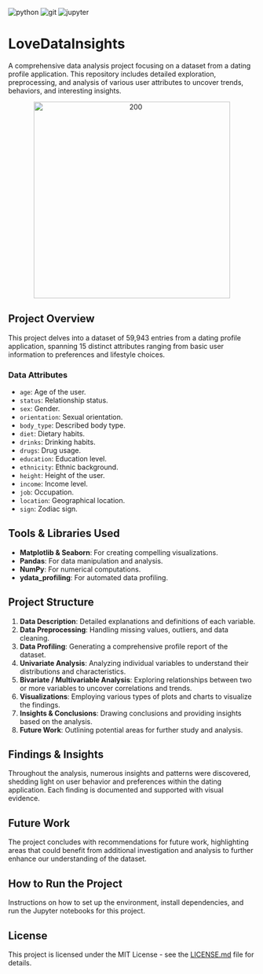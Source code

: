 ![python](https://img.shields.io/badge/Python-3776AB?style=for-the-badge&logo=python&logoColor=white)
![git](https://img.shields.io/badge/GIT-E44C30?style=for-the-badge&logo=git&logoColor=white)
![jupyter](https://img.shields.io/badge/Made%20with-Jupyter-orange?style=for-the-badge&logo=Jupyter)

# LoveDataInsights

A comprehensive data analysis project focusing on a dataset from a dating profile application. This repository includes detailed exploration, preprocessing, and analysis of various user attributes to uncover trends, behaviors, and interesting insights.

<p align="center">
	<img src="https://oldworldgods.com/wp-content/uploads/2023/07/cupid1.jpg" alt="200" width="400"/>
</p>

## Project Overview

This project delves into a dataset of 59,943 entries from a dating profile application, spanning 15 distinct attributes ranging from basic user information to preferences and lifestyle choices. 

### Data Attributes

- `age`: Age of the user.
- `status`: Relationship status.
- `sex`: Gender.
- `orientation`: Sexual orientation.
- `body_type`: Described body type.
- `diet`: Dietary habits.
- `drinks`: Drinking habits.
- `drugs`: Drug usage.
- `education`: Education level.
- `ethnicity`: Ethnic background.
- `height`: Height of the user.
- `income`: Income level.
- `job`: Occupation.
- `location`: Geographical location.
- `sign`: Zodiac sign.

## Tools & Libraries Used

- **Matplotlib & Seaborn**: For creating compelling visualizations.
- **Pandas**: For data manipulation and analysis.
- **NumPy**: For numerical computations.
- **ydata_profiling**: For automated data profiling.

## Project Structure

1. **Data Description**: Detailed explanations and definitions of each variable.
2. **Data Preprocessing**: Handling missing values, outliers, and data cleaning.
3. **Data Profiling**: Generating a comprehensive profile report of the dataset.
4. **Univariate Analysis**: Analyzing individual variables to understand their distributions and characteristics.
5. **Bivariate / Multivariable Analysis**: Exploring relationships between two or more variables to uncover correlations and trends.
6. **Visualizations**: Employing various types of plots and charts to visualize the findings.
7. **Insights & Conclusions**: Drawing conclusions and providing insights based on the analysis.
8. **Future Work**: Outlining potential areas for further study and analysis.

## Findings & Insights

Throughout the analysis, numerous insights and patterns were discovered, shedding light on user behavior and preferences within the dating application. Each finding is documented and supported with visual evidence.

## Future Work

The project concludes with recommendations for future work, highlighting areas that could benefit from additional investigation and analysis to further enhance our understanding of the dataset.

## How to Run the Project

Instructions on how to set up the environment, install dependencies, and run the Jupyter notebooks for this project.

## License

This project is licensed under the MIT License - see the [LICENSE.md](LICENSE.md) file for details.
